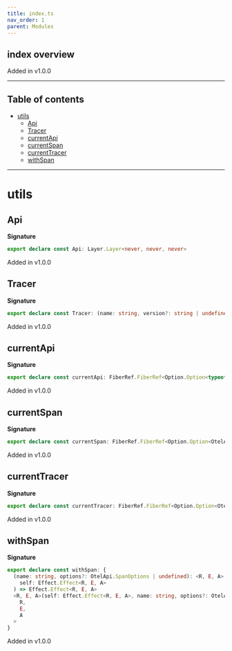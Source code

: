 ```yaml
---
title: index.ts
nav_order: 1
parent: Modules
---
```


## index overview

Added in v1.0.0

---

<h2 class="text-delta">Table of contents</h2>

- [utils](#utils)
  - [Api](#api)
  - [Tracer](#tracer)
  - [currentApi](#currentapi)
  - [currentSpan](#currentspan)
  - [currentTracer](#currenttracer)
  - [withSpan](#withspan)

---

# utils

## Api

**Signature**

```ts
export declare const Api: Layer.Layer<never, never, never>
```

Added in v1.0.0

## Tracer

**Signature**

```ts
export declare const Tracer: (name: string, version?: string | undefined) => Layer.Layer<never, never, never>
```

Added in v1.0.0

## currentApi

**Signature**

```ts
export declare const currentApi: FiberRef.FiberRef<Option.Option<typeof OtelApi>>
```

Added in v1.0.0

## currentSpan

**Signature**

```ts
export declare const currentSpan: FiberRef.FiberRef<Option.Option<OtelApi.Span>>
```

Added in v1.0.0

## currentTracer

**Signature**

```ts
export declare const currentTracer: FiberRef.FiberRef<Option.Option<OtelApi.Tracer>>
```

Added in v1.0.0

## withSpan

**Signature**

```ts
export declare const withSpan: {
  (name: string, options?: OtelApi.SpanOptions | undefined): <R, E, A>(
    self: Effect.Effect<R, E, A>
  ) => Effect.Effect<R, E, A>
  <R, E, A>(self: Effect.Effect<R, E, A>, name: string, options?: OtelApi.SpanOptions | undefined): Effect.Effect<
    R,
    E,
    A
  >
}
```

Added in v1.0.0
